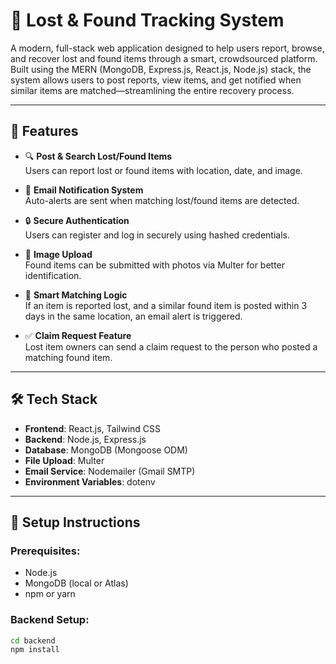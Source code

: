 # 🧭 Lost & Found Tracking System

A modern, full-stack web application designed to help users report, browse, and recover lost and found items through a smart, crowdsourced platform. Built using the MERN (MongoDB, Express.js, React.js, Node.js) stack, the system allows users to post reports, view items, and get notified when similar items are matched—streamlining the entire recovery process.

---

## 🚀 Features

- 🔍 **Post & Search Lost/Found Items**  
  Users can report lost or found items with location, date, and image.

- 📨 **Email Notification System**  
  Auto-alerts are sent when matching lost/found items are detected.

- 🔒 **Secure Authentication**  
  Users can register and log in securely using hashed credentials.

- 📸 **Image Upload**  
  Found items can be submitted with photos via Multer for better identification.

- 🧠 **Smart Matching Logic**  
  If an item is reported lost, and a similar found item is posted within 3 days in the same location, an email alert is triggered.

- ✅ **Claim Request Feature**  
  Lost item owners can send a claim request to the person who posted a matching found item.

---

## 🛠️ Tech Stack

- **Frontend**: React.js, Tailwind CSS  
- **Backend**: Node.js, Express.js  
- **Database**: MongoDB (Mongoose ODM)  
- **File Upload**: Multer  
- **Email Service**: Nodemailer (Gmail SMTP)  
- **Environment Variables**: dotenv

---

## 🧪 Setup Instructions

### Prerequisites:
- Node.js
- MongoDB (local or Atlas)
- npm or yarn

### Backend Setup:

```bash
cd backend
npm install



